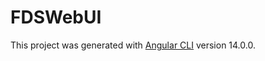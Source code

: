 # FDSWebUI

This project was generated with [Angular CLI](https://github.com/angular/angular-cli) version 14.0.0.
